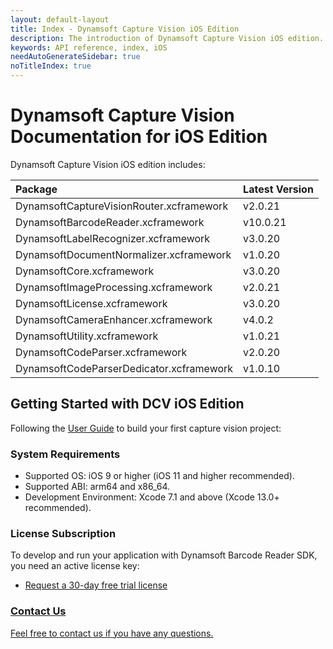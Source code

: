 ```yaml
---
layout: default-layout
title: Index - Dynamsoft Capture Vision iOS Edition
description: The introduction of Dynamsoft Capture Vision iOS edition.
keywords: API reference, index, iOS
needAutoGenerateSidebar: true
noTitleIndex: true
---
```


# Dynamsoft Capture Vision Documentation for iOS Edition

Dynamsoft Capture Vision iOS edition includes:

| Package | Latest Version |
| :------ | :------------- |
| DynamsoftCaptureVisionRouter.xcframework | v2.0.21 |
| DynamsoftBarcodeReader.xcframework | v10.0.21 |
| DynamsoftLabelRecognizer.xcframework | v3.0.20 |
| DynamsoftDocumentNormalizer.xcframework | v1.0.20 |
| DynamsoftCore.xcframework | v3.0.20 |
| DynamsoftImageProcessing.xcframework | v2.0.21 |
| DynamsoftLicense.xcframework | v3.0.20 |
| DynamsoftCameraEnhancer.xcframework | v4.0.2 |
| DynamsoftUtility.xcframework | v1.0.21 |
| DynamsoftCodeParser.xcframework | v2.0.20 |
| DynamsoftCodeParserDedicator.xcframework | v1.0.10 |

## Getting Started with DCV iOS Edition

Following the [User Guide](user-guide/index.md) to build your first capture vision project:

### System Requirements

* Supported OS: iOS 9 or higher (iOS 11 and higher recommended).
* Supported ABI: arm64 and x86_64.
* Development Environment: Xcode 7.1 and above (Xcode 13.0+ recommended).

### License Subscription

To develop and run your application with Dynamsoft Barcode Reader SDK, you need an active license key:

* <a href = "https://www.dynamsoft.com/customer/license/trialLicense?utm_source=doc&product=DCV&package=mobile" target = "_blank">Request a 30-day free trial license

### Contact Us

<a href = "https://www.dynamsoft.com/company/customer-service/#contact" target = "_blank">Feel free to contact us if you have any questions.</a>
